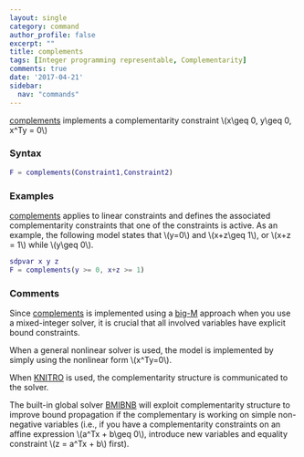 ```yaml
---
layout: single
category: command
author_profile: false
excerpt: ""
title: complements
tags: [Integer programming representable, Complementarity]
comments: true
date: '2017-04-21'
sidebar:
  nav: "commands"
---
```


[complements](/command/complements) implements a complementarity constraint \\(x\geq 0, y\geq 0, x^Ty = 0\\)

### Syntax

````matlab
F = complements(Constraint1,Constraint2)
````

### Examples

[complements](/command/complements) applies to linear constraints and defines the associated complementarity constraints that one of the constraints is active. As an example, the following model states that \\(y=0\\) and \\(x+z\geq 1\\), or \\(x+z = 1\\) while \\(y\geq 0\\).
````matlab
sdpvar x y z
F = complements(y >= 0, x+z >= 1)
````


### Comments
Since [complements](/command/complements) is implemented using a [big-M](/tutorial/bigmandconvexhulls) approach when you use a mixed-integer solver, it is crucial that all involved variables have explicit bound constraints.

When a general nonlinear solver is used, the model is implemented by simply using the nonlinear form \\(x^Ty=0\\).

When [KNITRO](/solvers/knitro) is used, the complementarity structure is communicated to the solver.

The built-in global solver [BMIBNB](/solvers/bmibnb) will exploit complementarity structure to improve bound propagation if the complementary is working on simple non-negative variables (i.e., if you have a complementarity constraints on an affine expression  \\(a^Tx + b\geq 0\\), introduce new variables and equality constraint \\(z = a^Tx + b\\) first).
